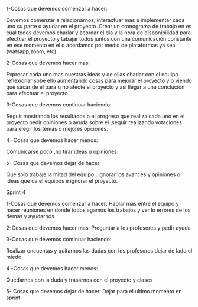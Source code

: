 1-Cosas que devemos comenzar a hacer:

Devemos comenzar a relacionarnos, interactuar mas e implementar cada uno su parte o ayudar en el proyecto .Crear un cronograma de trabajo en es cual todos devemos charlar y acordar el dia y la hora de disponibilidad para efectuar el proyecto y tabajar todos juntos con una comunicación constante  en ese momento en el q acordamos por medio de plataformas ya sea (watsapp,zoom, etc).

2-Cosas que devemos hacer mas:

Expresar cada uno mas nuestras ideas  y de ellas charlar con el equipo reflexionar sobe ello aumentando cosas para mejorar el proyecto y o viendo que sacar de el para q no afecte el proyecto y asi  llegar a una conclucion para efectuar el proyecto.

3-Cosas que devemos continuar haciendo:

Seguir mostrando  los resultados o el progreso que realiza cada uno en el proyecto pedir opiniones o ayuda sobre el ,seguir realizando votaciones para elegir los temas o mejores opciones.

4 -Cosas que devemos hacer menos:

Comunicarse poco ,no tirar ideas u opiniones.

5- Cosas que devemos dejar de hacer:

Que solo trabaje la mitad del equipo , ignorar los avances y opiniones o ideas que  da el equipos e ignorar el proyecto.


Sprint 4 

 1-Cosas que devemos comenzar a hacer:
   Hablar mas entre el equipo y hacer reuniones en donde todos agamos los trabajos y ver lo errores de los demas y ayudarnos

2-Cosas que devemos hacer mas:
   Preguntar a los profesores y pedir ayuda

3-Cosas que devemos continuar haciendo:

 Realizar encuentas y quitarnos las dudas con los profesores dejar de lado el miedo

 4 -Cosas que devemos hacer menos:

 Quedarnos con la duda y trasarnos con el proyecto y clases 

 5- Cosas que devemos dejar de hacer:
 Dejar para el ultimo momento en sprint